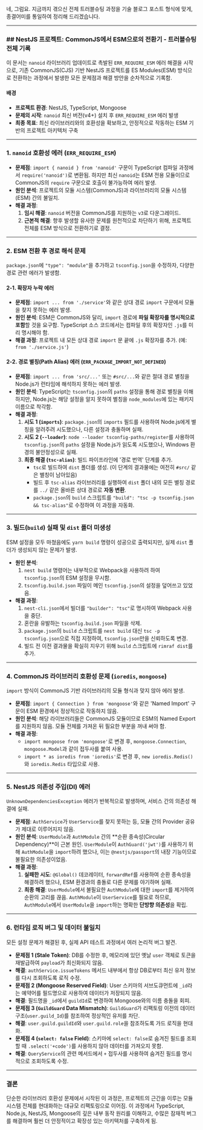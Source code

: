 네, 그럼요. 지금까지 겪으신 전체 트러블슈팅 과정을 기술 블로그 포스트 형식에 맞게, 종결어미를 통일하여 정리해 드리겠습니다.

---
### ## NestJS 프로젝트: CommonJS에서 ESM으로의 전환기 - 트러블슈팅 전체 기록

이 문서는 `nanoid` 라이브러리 업데이트로 촉발된 `ERR_REQUIRE_ESM` 에러 해결을 시작으로, 기존 CommonJS(CJS) 기반 NestJS 프로젝트를 ES Modules(ESM) 방식으로 전환하는 과정에서 발생한 모든 문제점과 해결 방안을 순차적으로 기록함.

#### **배경**
* **프로젝트 환경**: NestJS, TypeScript, Mongoose
* **문제의 시작**: `nanoid` 최신 버전(v4+) 설치 후 `ERR_REQUIRE_ESM` 에러 발생
* **최종 목표**: 최신 라이브러리와의 호환성을 확보하고, 안정적으로 작동하는 ESM 기반의 프로젝트 아키텍처 구축

***
### **1. `nanoid` 호환성 에러 (`ERR_REQUIRE_ESM`)**

* **문제점**: `import { nanoid } from 'nanoid'` 구문이 TypeScript 컴파일 과정에서 `require('nanoid')`로 변환됨. 하지만 최신 `nanoid`는 ESM 전용 모듈이므로 CommonJS의 `require` 구문으로 호출이 불가능하여 에러 발생.
* **원인 분석**: 프로젝트의 모듈 시스템(CommonJS)과 라이브러리의 모듈 시스템(ESM) 간의 불일치.
* **해결 과정**:
    1.  **임시 해결**: `nanoid` 버전을 CommonJS를 지원하는 `v3`로 다운그레이드.
    2.  **근본적 해결**: 향후 발생할 유사한 문제를 원천적으로 차단하기 위해, 프로젝트 전체를 ESM 방식으로 전환하기로 결정.

***
### **2. ESM 전환 후 경로 해석 문제**

`package.json`에 `"type": "module"`을 추가하고 `tsconfig.json`을 수정하자, 다양한 경로 관련 에러가 발생함.

#### **2-1. 확장자 누락 에러**
* **문제점**: `import ... from './service'`와 같은 상대 경로 `import` 구문에서 모듈을 찾지 못하는 에러 발생.
* **원인 분석**: ESM은 CommonJS와 달리, `import` 경로에 **파일 확장자를 명시적으로 포함**할 것을 요구함. TypeScript 소스 코드에서는 컴파일 후의 확장자인 `.js`를 미리 명시해야 함.
* **해결 과정**: 프로젝트 내 모든 상대 경로 `import` 문 끝에 `.js` 확장자를 추가. (예: `from './service.js'`)

#### **2-2. 경로 별칭(Path Alias) 에러 (`ERR_PACKAGE_IMPORT_NOT_DEFINED`)**
* **문제점**: `import ... from 'src/...'` 또는 `#src/...`와 같은 절대 경로 별칭을 Node.js가 런타임에 해석하지 못하는 에러 발생.
* **원인 분석**: TypeScript는 `tsconfig.json`의 `paths` 설정을 통해 경로 별칭을 이해하지만, Node.js는 해당 설정을 알지 못하여 별칭을 `node_modules`에 있는 패키지 이름으로 착각함.
* **해결 과정**:
    1.  **시도 1 (`imports`)**: `package.json`의 `imports` 필드를 사용하여 Node.js에게 별칭을 알려주려 시도했으나, 다른 설정과 충돌하며 실패.
    2.  **시도 2 (`--loader`)**: `node --loader tsconfig-paths/register`를 사용하여 `tsconfig.json`의 `paths` 설정을 Node.js가 읽도록 시도했으나, Windows 환경의 불안정성으로 실패.
    3.  **최종 해결 (`tsc-alias`)**: 빌드 파이프라인에 '경로 번역' 단계를 추가.
        * `tsc`로 빌드하여 `dist` 폴더를 생성. (이 단계의 결과물에는 여전히 `#src/` 같은 별칭이 남아있음)
        * 빌드 후 `tsc-alias` 라이브러리를 실행하여 `dist` 폴더 내의 모든 별칭 경로를 `../` 같은 올바른 상대 경로로 **자동 변환**.
        * `package.json`의 `build` 스크립트를 `"build": "tsc -p tsconfig.json && tsc-alias"`로 수정하여 이 과정을 자동화.

***
### **3. 빌드(`build`) 실패 및 `dist` 폴더 미생성**

ESM 설정을 모두 마쳤음에도 `yarn build` 명령이 성공으로 출력되지만, 실제 `dist` 폴더가 생성되지 않는 문제가 발생.

* **원인 분석**:
    1.  `nest build` 명령어는 내부적으로 Webpack을 사용하려 하여 `tsconfig.json`의 ESM 설정을 무시함.
    2.  `tsconfig.build.json` 파일이 메인 `tsconfig.json`의 설정을 덮어쓰고 있었음.
* **해결 과정**:
    1.  `nest-cli.json`에서 빌더를 `"builder": "tsc"`로 명시하여 Webpack 사용을 중단.
    2.  혼란을 유발하는 `tsconfig.build.json` 파일을 삭제.
    3.  `package.json`의 `build` 스크립트를 `nest build` 대신 `tsc -p tsconfig.json`으로 직접 지정하여, `tsconfig.json`만을 신뢰하도록 변경.
    4.  빌드 전 이전 결과물을 확실히 지우기 위해 `build` 스크립트에 `rimraf dist`를 추가.

***
### **4. CommonJS 라이브러리 호환성 문제 (`ioredis`, `mongoose`)**

`import` 방식이 CommonJS 기반 라이브러리의 모듈 형식과 맞지 않아 에러 발생.

* **문제점**: `import { Connection } from 'mongoose'`와 같은 'Named Import' 구문이 ESM 환경에서 정상적으로 작동하지 않음.
* **원인 분석**: 해당 라이브러리들은 CommonJS 모듈이므로 ESM의 Named Export를 지원하지 않음. 모듈 전체를 가져온 뒤 필요한 부분을 꺼내 써야 함.
* **해결 과정**:
    * `import mongoose from 'mongoose'`로 변경 후, `mongoose.Connection`, `mongoose.Model`과 같이 접두사를 붙여 사용.
    * `import * as ioredis from 'ioredis'`로 변경 후, `new ioredis.Redis()`와 `ioredis.Redis` 타입으로 사용.

***
### **5. NestJS 의존성 주입(DI) 에러**

`UnknownDependenciesException` 에러가 반복적으로 발생하며, 서비스 간의 의존성 해결에 실패.

* **문제점**: `AuthService`가 `UserService`를 찾지 못하는 등, 모듈 간의 Provider 공유가 제대로 이루어지지 않음.
* **원인 분석**: `UserModule`과 `AuthModule` 간의 **순환 종속성(Circular Dependency)**이 근본 원인. `UserModule`이 `AuthGuard('jwt')`를 사용하기 위해 `AuthModule`을 `import`하려 했으나, 이는 `@nestjs/passport`의 내장 기능이므로 불필요한 의존성이었음.
* **해결 과정**:
    1.  **실패한 시도**: `@Global()` 데코레이터, `forwardRef`를 사용하여 순환 종속성을 해결하려 했으나, ESM 환경과의 충돌로 다른 문제를 야기하며 실패.
    2.  **최종 해결**: `UserModule`에서 불필요한 `AuthModule`에 대한 `import`를 제거하여 순환의 고리를 끊음. `AuthModule`이 `UserService`를 필요로 하므로, `AuthModule`에서 `UserModule`을 `import`하는 명확한 **단방향 의존성**을 확립.

***
### **6. 런타임 로직 버그 및 데이터 불일치**

모든 설정 문제가 해결된 후, 실제 API 테스트 과정에서 여러 논리적 버그 발견.

* **문제점 1 (Stale Token)**: DB를 수정한 후, 메모리에 있던 옛날 `user` 객체로 토큰을 재발급하여 `payload`가 최신화되지 않음.
* **해결**: `authService.issueTokens` 메서드 내부에서 항상 DB로부터 최신 유저 정보를 다시 조회하도록 로직 수정.
* **문제점 2 (Mongoose Reserved Field)**: User 스키마의 서브도큐먼트에 `_id`라는 예약어를 필드명으로 사용하여 데이터가 저장되지 않음.
* **해결**: 필드명을 `_id`에서 `guildId`로 변경하여 Mongoose와의 이름 충돌을 회피.
* **문제점 3 (`GuildGuard` Data Mismatch)**: `GuildGuard`가 리팩토링 이전의 데이터 구조(`user.guild_Id`)를 참조하여 정상적인 유저를 차단.
* **해결**: `user.guild.guildId`와 `user.guild.role`을 참조하도록 가드 로직을 현대화.
* **문제점 4 (`select: false` Field)**: 스키마에 `select: false`로 숨겨진 필드를 조회할 때 `.select('+code')`를 사용하지 않아 데이터를 가져오지 못함.
* **해결**: `QueryService`의 관련 메서드에서 `+` 접두사를 사용하여 숨겨진 필드를 명시적으로 조회하도록 수정.

---
### **결론**

단순한 라이브러리 호환성 문제에서 시작된 이 과정은, 프로젝트의 근간을 이루는 모듈 시스템 전체를 현대화하는 대규모 리팩토링으로 이어짐. 이 과정에서 TypeScript, Node.js, NestJS, Mongoose의 깊은 내부 동작 원리를 이해하고, 수많은 잠재적 버그를 해결하며 훨씬 더 안정적이고 확장성 있는 아키텍처를 구축하게 됨.